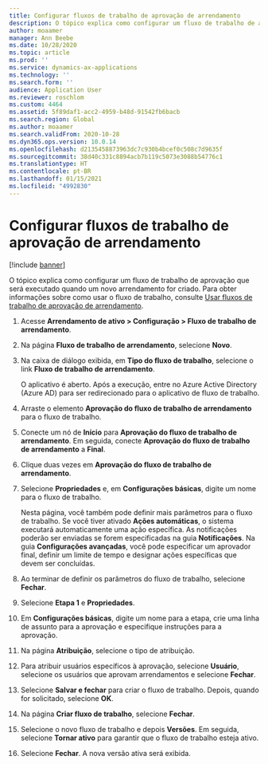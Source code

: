 ```yaml
---
title: Configurar fluxos de trabalho de aprovação de arrendamento
description: O tópico explica como configurar um fluxo de trabalho de aprovação que será executado quando um novo arrendamento for criado.
author: moaamer
manager: Ann Beebe
ms.date: 10/28/2020
ms.topic: article
ms.prod: ''
ms.service: dynamics-ax-applications
ms.technology: ''
ms.search.form: ''
audience: Application User
ms.reviewer: roschlom
ms.custom: 4464
ms.assetid: 5f89daf1-acc2-4959-b48d-91542fb6bacb
ms.search.region: Global
ms.author: moaamer
ms.search.validFrom: 2020-10-28
ms.dyn365.ops.version: 10.0.14
ms.openlocfilehash: d2135458873963dc7c930b4bcef0c508c7d9635f
ms.sourcegitcommit: 38d40c331c8894acb7b119c5073e3088b54776c1
ms.translationtype: HT
ms.contentlocale: pt-BR
ms.lasthandoff: 01/15/2021
ms.locfileid: "4992830"
---
```

# <a name="set-up-lease-approval-workflows"></a>Configurar fluxos de trabalho de aprovação de arrendamento

[!include [banner](../includes/banner.md)]

O tópico explica como configurar um fluxo de trabalho de aprovação que será executado quando um novo arrendamento for criado. Para obter informações sobre como usar o fluxo de trabalho, consulte [Usar fluxos de trabalho de aprovação de arrendamento](use-create-lease-wrkflw.md). 

1. Acesse **Arrendamento de ativo \> Configuração \> Fluxo de trabalho de arrendamento**.
2. Na página **Fluxo de trabalho de arrendamento**, selecione **Novo**.
3. Na caixa de diálogo exibida, em **Tipo do fluxo de trabalho**, selecione o link **Fluxo de trabalho de arrendamento**.

    O aplicativo é aberto. Após a execução, entre no Azure Active Directory (Azure AD) para ser redirecionado para o aplicativo de fluxo de trabalho.

4. Arraste o elemento **Aprovação do fluxo de trabalho de arrendamento** para o fluxo de trabalho.
5. Conecte um nó de **Início** para **Aprovação do fluxo de trabalho de arrendamento**. Em seguida, conecte **Aprovação do fluxo de trabalho de arrendamento** a **Final**.
6. Clique duas vezes em **Aprovação do fluxo de trabalho de arrendamento**.
7. Selecione **Propriedades** e, em **Configurações básicas**, digite um nome para o fluxo de trabalho.

    Nesta página, você também pode definir mais parâmetros para o fluxo de trabalho. Se você tiver ativado **Ações automáticas**, o sistema executará automaticamente uma ação específica. As notificações poderão ser enviadas se forem especificadas na guia **Notificações**. Na guia **Configurações avançadas**, você pode especificar um aprovador final, definir um limite de tempo e designar ações específicas que devem ser concluídas.

8. Ao terminar de definir os parâmetros do fluxo de trabalho, selecione **Fechar**.
9. Selecione **Etapa 1** e **Propriedades**.
10. Em **Configurações básicas**, digite um nome para a etapa, crie uma linha de assunto para a aprovação e especifique instruções para a aprovação.
11. Na página **Atribuição**, selecione o tipo de atribuição.
12. Para atribuir usuários específicos à aprovação, selecione **Usuário**, selecione os usuários que aprovam arrendamentos e selecione **Fechar**.
13. Selecione **Salvar e fechar** para criar o fluxo de trabalho. Depois, quando for solicitado, selecione **OK**.
14. Na página **Criar fluxo de trabalho**, selecione **Fechar**.
14. Selecione o novo fluxo de trabalho e depois **Versões**. Em seguida, selecione **Tornar ativo** para garantir que o fluxo de trabalho esteja ativo.
15. Selecione **Fechar**. A nova versão ativa será exibida.
